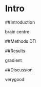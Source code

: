 Intro
=====

##Introduction

brain centre


##Methods
DTI


##Results

gradient


##Discussion

verygood
